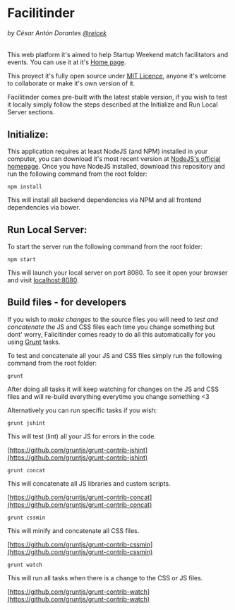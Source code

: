 Facilitinder
============
###### by César Antón Dorantes <a href="https://twitter.com/reicek">@reicek</a>

This web platform it's aimed to help Startup Weekend match facilitators and events. You can use it at it's [Home page](https://facilitinder.firebaseapp.com/).

This proyect it's fully open source under [MIT Licence](LICENSE), anyone it's welcome to collaborate or make it's own version of it.

Facilitinder comes pre-built with the latest stable version, if you wish to test it locally simply follow the steps described at the Initialize and Run Local Server sections.

Initialize:
-----------

This application requires at least NodeJS (and NPM) installed in your computer, you can download it's most recent version at [NodeJS's official homepage](https://nodejs.org/). Once you have NodeJS installed, download this repository and run the following command from the root folder:


```
npm install
```

This will install all backend dependencies via NPM and all frontend dependencies via bower.

Run Local Server:
-----------------

To start the server run the following command from the root folder:

```
npm start
```

This will launch your local server on port 8080. To see it open your browser and visit [localhost:8080](http://localhost:8080).

Build files - for developers
----------------------------

If you wish to *make changes* to the source files you will need to *test and concatenate* the JS and CSS files each time you change something but dont' worry, Falicitinder comes ready to do all this automatically for you using [Grunt](gruntjs.com) tasks.

To test and concatenate all your JS and CSS files simply run the following command from the root folder:

```
grunt
```

After doing all tasks it will keep watching for changes on the JS and CSS files and will re-build everything everytime you change something <3

Alternatively you can run specific tasks if you wish:

```
grunt jshint
```

This will test (lint) all your JS for errors in the code.

[https://github.com/gruntjs/grunt-contrib-jshint](https://github.com/gruntjs/grunt-contrib-jshint)

```
grunt concat
```

This will concatenate all JS libraries and custom scripts.

[https://github.com/gruntjs/grunt-contrib-concat](https://github.com/gruntjs/grunt-contrib-concat)

```
grunt cssmin
```

This will minify and concatenate all CSS files.

[https://github.com/gruntjs/grunt-contrib-cssmin](https://github.com/gruntjs/grunt-contrib-cssmin)

```
grunt watch
```

This will run all tasks when there is a change to the CSS or JS files.

[https://github.com/gruntjs/grunt-contrib-watch](https://github.com/gruntjs/grunt-contrib-watch)